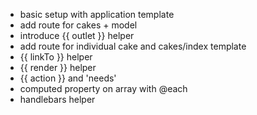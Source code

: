 * basic setup with application template
* add route for cakes + model
* introduce {{ outlet }} helper
* add route for individual cake and cakes/index template
* {{ linkTo }} helper
* {{ render }} helper
* {{ action }} and 'needs'
* computed property on array with @each
* handlebars helper
